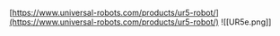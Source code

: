 [https://www.universal-robots.com/products/ur5-robot/](https://www.universal-robots.com/products/ur5-robot/)
![[UR5e.png]]

